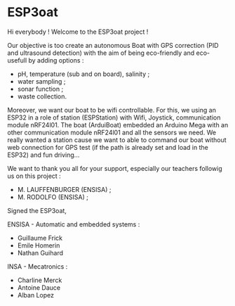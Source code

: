 # ESP3oat

Hi everybody ! Welcome to the ESP3oat project !

Our objective is too create an autonomous Boat with GPS correction (PID and ultrasound detection) with the aim of being eco-friendly and eco-usefull by adding options : 
  - pH, temperature (sub and on board), salinity ; 
  - water sampling ; 
  - sonar function ; 
  - waste collection. 

Moreover, we want our boat to be wifi controllable. For this, we using an ESP32 in a role of station (ESPStation) with Wifi, Joystick, communication module nRF24l01. The boat (ArduiBoat) embedded an Arduino Mega with an other communication module nRF24l01 and all the sensors we need. We really wanted a station cause we want to able to command our boat without web connection for GPS test (if the path is already set and load in the ESP32) and fun driving...

We want to thank you all for your support, especially our teachers followig us on this project : 
  - M. LAUFFENBURGER (ENSISA) ;
  - M. RODOLFO (ENSISA) ;

Signed the ESP3oat, 

ENSISA - Automatic and embedded systems :
- Guillaume Frick
- Emile Homerin
- Nathan Guihard

INSA - Mecatronics : 
- Charline Merck
- Antoine Dauce
- Alban Lopez



